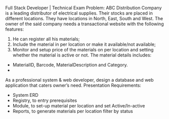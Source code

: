 Full Stack Developer | Technical Exam
Problem:
ABC Distribution Company is a leading distributor of electrical supplies. Their stocks are placed in
different locations. They have locations in North, East, South and West.
The owner of the said company needs a transactional website with the following features:
1. He can register all his materials;
2. Include the material in per location or make it available/not available;
3. Monitor and setup price of the materials on per location and setting whether the material is
active or not.
The material details includes:
- MaterialID, Barcode, MaterialDescription and Category.
-
As a professional system & web developer, design a database and web application that caters owner’s
need.
Presentation Requirements:
- System ERD
- Registry, to entry prerequisites
- Module, to set-up material per location and set Active/In-active
- Reports, to generate materials per location filter by status
